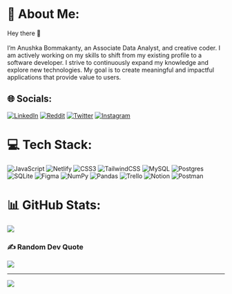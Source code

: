 # 💫 About Me:
Hey there 👋<br><br>I’m Anushka Bommakanty, an Associate Data Analyst, and creative coder. I am actively working on my skills to shift from my existing profile to a software developer.  I strive to continuously expand my knowledge and explore new technologies. My goal is to create meaningful and impactful applications that provide value to users.<br>


## 🌐 Socials:
[![LinkedIn](https://img.shields.io/badge/LinkedIn-%230077B5.svg?logo=linkedin&logoColor=white)](https://linkedin.com/in/anushka-bommakanty-19ba11133) [![Reddit](https://img.shields.io/badge/Reddit-%23FF4500.svg?logo=Reddit&logoColor=white)](https://reddit.com/user/tangycodewin) [![Twitter](https://img.shields.io/badge/Twitter-%231DA1F2.svg?logo=Twitter&logoColor=white)](https://twitter.com/anushka_bo) [![Instagram](https://img.shields.io/badge/Instagram-%23E4405F.svg?logo=Instagram&logoColor=white)](https://instagram.com/shka_anushka) 

# 💻 Tech Stack:
![JavaScript](https://img.shields.io/badge/javascript-%23323330.svg?style=for-the-badge&logo=javascript&logoColor=%23F7DF1E) ![Netlify](https://img.shields.io/badge/netlify-%23000000.svg?style=for-the-badge&logo=netlify&logoColor=#00C7B7) ![CSS3](https://img.shields.io/badge/css3-%231572B6.svg?style=for-the-badge&logo=css3&logoColor=white) ![TailwindCSS](https://img.shields.io/badge/tailwindcss-%2338B2AC.svg?style=for-the-badge&logo=tailwind-css&logoColor=white) ![MySQL](https://img.shields.io/badge/mysql-%2300f.svg?style=for-the-badge&logo=mysql&logoColor=white) ![Postgres](https://img.shields.io/badge/postgres-%23316192.svg?style=for-the-badge&logo=postgresql&logoColor=white) ![SQLite](https://img.shields.io/badge/sqlite-%2307405e.svg?style=for-the-badge&logo=sqlite&logoColor=white) 	![Figma](https://img.shields.io/badge/figma-%23F24E1E.svg?style=for-the-badge&logo=figma&logoColor=white) ![NumPy](https://img.shields.io/badge/numpy-%23013243.svg?style=for-the-badge&logo=numpy&logoColor=white) ![Pandas](https://img.shields.io/badge/pandas-%23150458.svg?style=for-the-badge&logo=pandas&logoColor=white) ![Trello](https://img.shields.io/badge/Trello-%23026AA7.svg?style=for-the-badge&logo=Trello&logoColor=white) ![Notion](https://img.shields.io/badge/Notion-%23000000.svg?style=for-the-badge&logo=notion&logoColor=white) ![Postman](https://img.shields.io/badge/Postman-FF6C37?style=for-the-badge&logo=postman&logoColor=white)
# 📊 GitHub Stats:
<!-- ![](https://github-readme-stats.vercel.app/api?username=anushka19&theme=dark&hide_border=false&include_all_commits=false&count_private=false)<br/> -->
![](https://github-readme-streak-stats.herokuapp.com/?user=anushka19&theme=dark&hide_border=false)<br/>
<!-- ![](https://github-readme-stats.vercel.app/api/top-langs/?username=anushka19&theme=dark&hide_border=false&include_all_commits=false&count_private=false&layout=compact) -->

### ✍️ Random Dev Quote
![](https://quotes-github-readme.vercel.app/api?type=horizontal&theme=radical)

---
[![](https://visitcount.itsvg.in/api?id=anushka19&icon=0&color=0)](https://visitcount.itsvg.in)

<!-- Proudly created with GPRM ( https://gprm.itsvg.in ) -->
